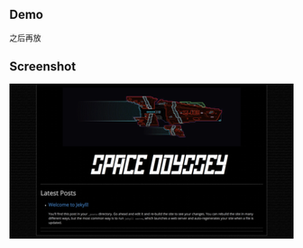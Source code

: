 ## Demo

之后再放

## Screenshot

![QQ20190303-202247@2x](https://github.com/Rebecca-yh/SpaceOdyssey/blob/master/tmp/QQ20190303-202247%402x.png)



